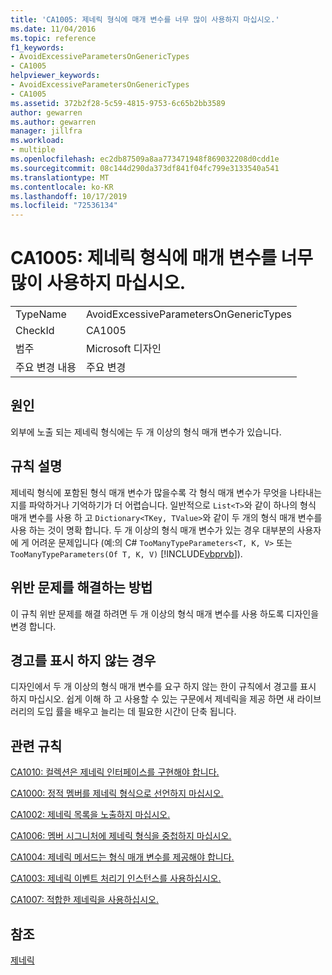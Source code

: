 ```yaml
---
title: 'CA1005: 제네릭 형식에 매개 변수를 너무 많이 사용하지 마십시오.'
ms.date: 11/04/2016
ms.topic: reference
f1_keywords:
- AvoidExcessiveParametersOnGenericTypes
- CA1005
helpviewer_keywords:
- AvoidExcessiveParametersOnGenericTypes
- CA1005
ms.assetid: 372b2f28-5c59-4815-9753-6c65b2bb3589
author: gewarren
ms.author: gewarren
manager: jillfra
ms.workload:
- multiple
ms.openlocfilehash: ec2db87509a8aa773471948f869032208d0cdd1e
ms.sourcegitcommit: 08c144d290da373df841f04fc799e3133540a541
ms.translationtype: MT
ms.contentlocale: ko-KR
ms.lasthandoff: 10/17/2019
ms.locfileid: "72536134"
---
```

# <a name="ca1005-avoid-excessive-parameters-on-generic-types"></a>CA1005: 제네릭 형식에 매개 변수를 너무 많이 사용하지 마십시오.

|||
|-|-|
|TypeName|AvoidExcessiveParametersOnGenericTypes|
|CheckId|CA1005|
|범주|Microsoft 디자인|
|주요 변경 내용|주요 변경|

## <a name="cause"></a>원인
외부에 노출 되는 제네릭 형식에는 두 개 이상의 형식 매개 변수가 있습니다.

## <a name="rule-description"></a>규칙 설명
제네릭 형식에 포함된 형식 매개 변수가 많을수록 각 형식 매개 변수가 무엇을 나타내는지를 파악하거나 기억하기가 더 어렵습니다. 일반적으로 `List<T>`와 같이 하나의 형식 매개 변수를 사용 하 고 `Dictionary<TKey, TValue>`와 같이 두 개의 형식 매개 변수를 사용 하는 것이 명확 합니다. 두 개 이상의 형식 매개 변수가 있는 경우 대부분의 사용자에 게 어려운 문제입니다 (예:의 C# `TooManyTypeParameters<T, K, V>` 또는 `TooManyTypeParameters(Of T, K, V)` [!INCLUDE[vbprvb](../code-quality/includes/vbprvb_md.md)]).

## <a name="how-to-fix-violations"></a>위반 문제를 해결하는 방법
이 규칙 위반 문제를 해결 하려면 두 개 이상의 형식 매개 변수를 사용 하도록 디자인을 변경 합니다.

## <a name="when-to-suppress-warnings"></a>경고를 표시 하지 않는 경우
디자인에서 두 개 이상의 형식 매개 변수를 요구 하지 않는 한이 규칙에서 경고를 표시 하지 마십시오. 쉽게 이해 하 고 사용할 수 있는 구문에서 제네릭을 제공 하면 새 라이브러리의 도입 률을 배우고 늘리는 데 필요한 시간이 단축 됩니다.

## <a name="related-rules"></a>관련 규칙
[CA1010: 컬렉션은 제네릭 인터페이스를 구현해야 합니다.](../code-quality/ca1010.md)

[CA1000: 정적 멤버를 제네릭 형식으로 선언하지 마십시오.](../code-quality/ca1000.md)

[CA1002: 제네릭 목록을 노출하지 마십시오.](../code-quality/ca1002.md)

[CA1006: 멤버 시그니처에 제네릭 형식을 중첩하지 마십시오.](../code-quality/ca1006.md)

[CA1004: 제네릭 메서드는 형식 매개 변수를 제공해야 합니다.](../code-quality/ca1004.md)

[CA1003: 제네릭 이벤트 처리기 인스턴스를 사용하십시오.](../code-quality/ca1003.md)

[CA1007: 적합한 제네릭을 사용하십시오.](../code-quality/ca1007.md)

## <a name="see-also"></a>참조
[제네릭](/dotnet/csharp/programming-guide/generics/index)
